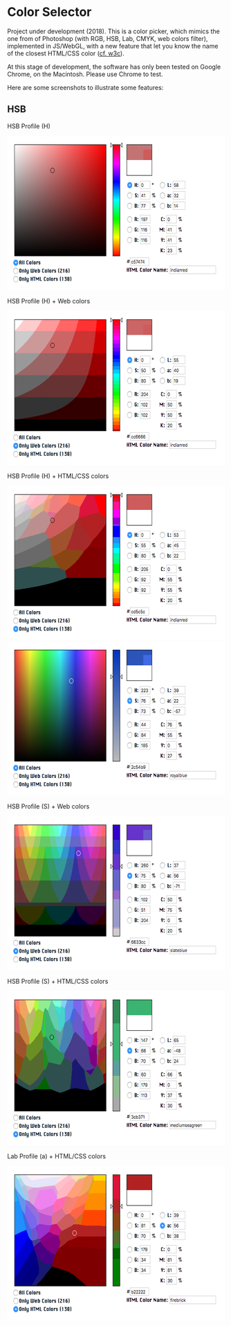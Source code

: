 # Color Selector

Project under development (2018). This is a color picker, which mimics the one from of Photoshop (with RGB, HSB, Lab, CMYK, web colors filter), implemented in JS/WebGL, with a new feature that let you know the name of the closest HTML/CSS color ([cf. w3c](https://www.w3.org/wiki/CSS/Properties/color/keywords)).

At this stage of development, the software has only been tested on Google Chrome, on the Macintosh. Please use Chrome to test.

Here are some screenshots to illustrate some features:

## HSB

HSB Profile (H)

<img src="readme_images/colorselect01.png" width="612" height="356" alt=""/>

HSB Profile (H) + Web colors

<img src="readme_images/colorselect02.png" width="612" height="356" alt=""/>

HSB Profile (H) + HTML/CSS colors

<img src="readme_images/colorselect03.png" width="612" height="356" alt=""/>

<img src="readme_images/colorselect04.png" width="612" height="356" alt=""/>

HSB Profile (S) + Web colors

<img src="readme_images/colorselect05.png" width="612" height="356" alt=""/>

HSB Profile (S) + HTML/CSS colors

<img src="readme_images/colorselect06.png" width="612" height="356" alt=""/>

Lab Profile (a) + HTML/CSS colors

<img src="readme_images/colorselect07.png" width="612" height="356" alt=""/>

